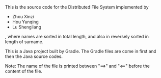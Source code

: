 This is the source code for the Distributed File System implemented by

* Zhou Xinzi
* Hou Yunqing
* Lu Shengliang

, where names are sorted in total length,
and also in reversely sorted in length of surname.

This is a Java project built by Gradle. The Gradle files are come in
first and then the Java source codes.

Note: The name of the file is printed between "==>" and "<==" before
the content of the file.

